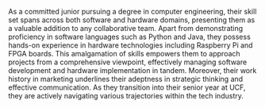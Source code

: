 ﻿---
name: Malia Rojas
image: images/people/firstname-lastname.png
role: undergrad
links:
  linkedin:https://linkedin.com/in/malia-rojas


---

As a committed junior pursuing a degree in computer engineering, their skill set spans across both software and hardware domains, presenting them as a valuable addition to any collaborative team. Apart from demonstrating proficiency in software languages such as Python and Java, they possess hands-on experience in hardware technologies including Raspberry Pi and FPGA boards. This amalgamation of skills empowers them to approach projects from a comprehensive viewpoint, effectively managing software development and hardware implementation in tandem. Moreover, their work history in marketing underlines their adeptness in strategic thinking and effective communication. As they transition into their senior year at UCF, they are actively navigating various trajectories within the tech industry.
